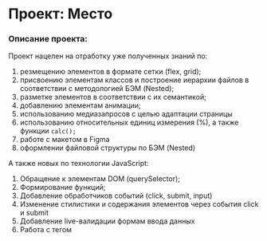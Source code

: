 # Проект: Место

### Описание проекта:

Проект нацелен на отработку уже полученных знаний по:

1. резмещению элементов в формате сетки (flex, grid);
2. присвоению элементам классов и построение иерархии файлов в соответствии с методологией БЭМ (Nested);
3. разметке элементов в соответствии с их семантикой;
4. добавлению элементам анимации;
5. использованию медиазапросов с целью адаптации страницы
6. использованию относительных единиц измерения (%), а также функции `calc();`
7. работе с макетом в Figma
8. оформлении файловой структуры по БЭМ (Nested)

А также новых по технологии JavaScript:

1. Обращение к элементам DOM (querySelector);
2. Формирование функций;
3. Добавление обработчиков событий (click, submit, input)
4. Изменение стилистики и содержания элементов через события click и submit
5. Добавление live-валидации формам ввода данных
6. Работа с тегом <template> и добавление элементов на страницу
7. Взаимодействие с карточками: удаление карточки, просмотр картинки (открытие попапа), лайк карточки
8. Функционал добавления карточки и валидации форм реализован посредством использования ООП (создание классов). Вся функциональность карточек и валидации форм включена в соответсвующие классы.
9. Применение технологии Webpack для сборки проекта

### Используемые технологии:

В проекте используются технологиии HTML, CSS, JS.

### Дальнейшее улучшение проекта:

Перенос проекта на фреймворк React

[Ссылка на готовый проект](https://12-web.github.io/mesto/)

[Ссылка на макет в Figma](https://www.figma.com/file/2cn9N9jSkmxD84oJik7xL7/JavaScript.-Sprint-4?node-id=0%3A1)
